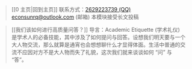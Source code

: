 > [[0 主页|回到主页]]
> 联系方式：<a href="https://qm.qq.com/q/iA1sKuakak">2629223739 (QQ)</a> <a href="mailto:econsunrq@outlook.com">econsunrq@outlook.com (邮箱)</a>
> 本模块接受长文投稿

> [[我们该如何进行高质量问答？]]
> 导言：Academic Etiquette (学术礼仪) 是学术人的必备技能，其中涉及了如何提问与回答。设想我们明天要与一个大人物交流，那么就算是通宵也会想想聊什么才显得体面。生活中普通的交流不应因对方不是大人物而失了礼貌，这次我们就来谈谈如何 “问” 与 “答”。